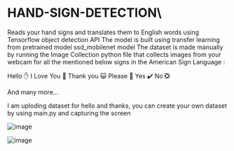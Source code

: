 # HAND-SIGN-DETECTION\
Reads your hand signs and translates them to English words using Tensorflow object detection API
The model is built using transfer learning from pretrained model ssd_mobilenet model
The dataset is made manually by running the Image Collection python file that collects images from your webcam for all the mentioned below signs in the American Sign Language :

Hello ✋
I Love You 💙
Thank you 😺
Please 🥺
Yes ✔️
No ❎

And many more...

I am uploding dataset for hello and thanks, you can create your own dataset by using main.py and capturing the screen

![image](https://github.com/sarthakk-max/HAND-SIGN-DETECTION/assets/78340201/ff5e9d97-77ef-425f-a16c-4f35d02d32f4)


![image](https://github.com/sarthakk-max/HAND-SIGN-DETECTION/assets/78340201/2f6565e0-a5d4-4361-afcb-36e07811b1c7)

